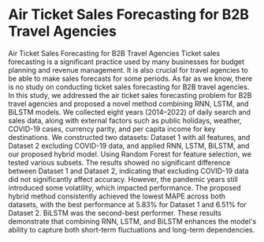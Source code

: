 # Air Ticket Sales Forecasting for B2B Travel Agencies
Air Ticket Sales Forecasting for B2B Travel Agencies
Ticket sales forecasting is a significant practice used by many businesses for budget planning and revenue management. It is also crucial for travel agencies to be able to make sales forecasts for some periods. As far as we know, there is no study on conducting ticket sales forecasting for B2B travel agencies. In this study, we addressed the air ticket sales forecasting problem for B2B travel agencies and proposed a novel method combining RNN, LSTM, and BiLSTM models. We collected eight years (2014–2022) of daily search and sales data, along with external factors such as public holidays, weather, COVID-19 cases, currency parity, and per capita income for key destinations. We constructed two datasets: Dataset 1 with all features, and Dataset 2 excluding COVID-19 data, and applied RNN, LSTM, BiLSTM, and our proposed hybrid model. Using Random Forest for feature selection, we tested various subsets. The results showed no significant difference between Dataset 1 and Dataset 2, indicating that excluding COVID-19 data did not significantly affect accuracy. However, the pandemic years still introduced some volatility, which impacted performance. The proposed hybrid method consistently achieved the lowest MAPE across both datasets, with the best performance at 5.83% for Dataset 1 and 6.51% for Dataset 2. BiLSTM was the second-best performer. These results demonstrate that combining RNN, LSTM, and BiLSTM enhances the model's ability to capture both short-term fluctuations and long-term dependencies.
